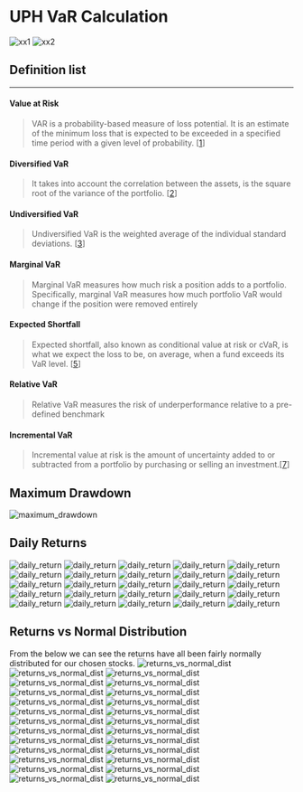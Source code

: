 # UPH VaR Calculation
![xx1](https://user-images.githubusercontent.com/39410518/129214973-b18781fe-66e6-49fd-bf36-ad9781aa60e1.png)
![xx2](https://user-images.githubusercontent.com/39410518/129214849-89df6766-59b5-463b-9856-a754c6b43591.png)




## Definition list
---
#### Value at Risk
> VAR is a probability-based measure of loss potential. It is an estimate of the minimum loss that is expected to be exceeded in a specified time period with a given level of probability. [[1]]
 
#### Diversified VaR
>  It takes into account the correlation between the assets, is the square root of the variance of the portfolio. [[2]]

#### Undiversified VaR
> Undiversified VaR is the weighted average of the individual standard deviations. [[3]]

#### Marginal VaR
> Marginal VaR measures how much risk a position adds to a portfolio. Specifically, marginal VaR measures how much portfolio VaR would change if the position were removed entirely

#### Expected Shortfall
> Expected shortfall, also known as conditional value at risk or cVaR, is what we expect the loss to be, on average, when a fund exceeds its VaR level. [[5]]

#### Relative VaR
> Relative VaR measures the risk of underperformance relative to a pre-defined benchmark

#### Incremental VaR
> Incremental value at risk is the amount of uncertainty added to or subtracted from a portfolio by purchasing or selling an investment.[[7]]


## Maximum Drawdown
![maximum_drawdown](https://user-images.githubusercontent.com/39410518/129209087-49940a38-1846-4a71-b1f6-2bf74f02f81a.png)

## Daily Returns
![daily_return](https://user-images.githubusercontent.com/39410518/129206653-e48efa85-7c3c-4b88-a28d-6504c2cacca6.png)
![daily_return](https://user-images.githubusercontent.com/39410518/129206695-b3974981-481e-424d-9021-58a0752567e6.png)
![daily_return](https://user-images.githubusercontent.com/39410518/129206763-cd56c047-8bb5-47bc-abcb-e2c5cb10cad5.png)
![daily_return](https://user-images.githubusercontent.com/39410518/129206839-8a2adec7-01fc-439f-b8b2-d344b736f0a2.png)
![daily_return](https://user-images.githubusercontent.com/39410518/129206877-861606db-dc3e-4b40-adc2-b118881a41a9.png)
![daily_return](https://user-images.githubusercontent.com/39410518/129206905-40788766-d4f1-4f11-ad3f-6f19d5daee56.png)
![daily_return](https://user-images.githubusercontent.com/39410518/129206936-9aa721f9-bdc6-4eab-a7d3-b6d3d7ede5be.png)
![daily_return](https://user-images.githubusercontent.com/39410518/129206974-e21f199b-8f21-4f58-a124-24872b4a6362.png)
![daily_return](https://user-images.githubusercontent.com/39410518/129206996-b179bea9-2b72-4b32-9678-b052611fe070.png)
![daily_return](https://user-images.githubusercontent.com/39410518/129207093-f68eac1d-cef6-4d8d-ba35-fc64ff7338f4.png)
![daily_return](https://user-images.githubusercontent.com/39410518/129207113-55c32d8a-3805-40c9-b718-a73c83b42dc5.png)
![daily_return](https://user-images.githubusercontent.com/39410518/129207135-07b5ad3c-2ea1-459a-80ba-2b60d19d8c6b.png)
![daily_return](https://user-images.githubusercontent.com/39410518/129207146-317e66f1-d4b3-4f94-8592-9f7432999815.png)
![daily_return](https://user-images.githubusercontent.com/39410518/129207161-59874222-4e9e-49d6-83a6-6631195f9d5b.png)
![daily_return](https://user-images.githubusercontent.com/39410518/129207178-17f139fe-e8e3-403b-a381-4586787e0ec7.png)
![daily_return](https://user-images.githubusercontent.com/39410518/129207201-8b40fb9b-fdc0-4d3e-ad11-30be34c66b60.png)
![daily_return](https://user-images.githubusercontent.com/39410518/129207216-1ae9319b-c0e3-4941-a554-8f6d4364a3b7.png)
![daily_return](https://user-images.githubusercontent.com/39410518/129207230-d943e951-e12f-4e07-827e-77afc26744ac.png)
![daily_return](https://user-images.githubusercontent.com/39410518/129207254-9e9d0874-b67b-4cd9-ac29-1954c72fa954.png)
![daily_return](https://user-images.githubusercontent.com/39410518/129207285-6ed08a65-9997-4501-87c9-4507ef293bbb.png)
![daily_return](https://user-images.githubusercontent.com/39410518/129207304-4f8e85c3-9d4d-4509-adfd-017bcdbbbcb0.png)
![daily_return](https://user-images.githubusercontent.com/39410518/129207323-035bf4f6-d357-4f93-baef-9358ad061564.png)
![daily_return](https://user-images.githubusercontent.com/39410518/129207344-dc746bfa-a208-4079-946d-ba5d7249d8a8.png)
![daily_return](https://user-images.githubusercontent.com/39410518/129207369-7e1ad31e-9761-4f34-9025-454e9c8ebf93.png)
![daily_return](https://user-images.githubusercontent.com/39410518/129207394-37bea09e-e9fe-48d0-b9ac-fc32c7fbf7f9.png)

## Returns vs Normal Distribution
From the below we can see the returns have all been fairly normally distributed for our chosen stocks.
![returns_vs_normal_dist](https://user-images.githubusercontent.com/39410518/129207538-6649a527-36fc-4c92-ad13-6abad8b86e86.png)
![returns_vs_normal_dist](https://user-images.githubusercontent.com/39410518/129207568-e44d62c2-c8f9-49a4-9ed0-3998534a3de0.png)
![returns_vs_normal_dist](https://user-images.githubusercontent.com/39410518/129207583-1e8af8a8-2f4a-4c90-8e17-f37356a60065.png)
![returns_vs_normal_dist](https://user-images.githubusercontent.com/39410518/129207626-f9f19ab9-e011-44d7-851a-9a43d0d01c87.png)
![returns_vs_normal_dist](https://user-images.githubusercontent.com/39410518/129207643-3b502f86-3bca-45e2-ae24-f397006afe7a.png)
![returns_vs_normal_dist](https://user-images.githubusercontent.com/39410518/129207665-6f623e1d-6b29-4fbc-810a-f51bcc27e934.png)
![returns_vs_normal_dist](https://user-images.githubusercontent.com/39410518/129207771-78beef45-97fe-464c-9121-5b5b3a226e98.png)
![returns_vs_normal_dist](https://user-images.githubusercontent.com/39410518/129207824-e7238035-78cf-4b67-9742-eae389ebd190.png)
![returns_vs_normal_dist](https://user-images.githubusercontent.com/39410518/129207868-abea33aa-b276-4615-a275-9c43179cfa99.png)
![returns_vs_normal_dist](https://user-images.githubusercontent.com/39410518/129207891-dc1cd6b2-1732-4ea0-84ce-8e957e0dde7b.png)
![returns_vs_normal_dist](https://user-images.githubusercontent.com/39410518/129207909-8dbc6bc5-8ab1-4306-b8f4-2133a6257a38.png)
![returns_vs_normal_dist](https://user-images.githubusercontent.com/39410518/129207927-68607a41-da09-4169-8b69-c1d0d92368f0.png)
![returns_vs_normal_dist](https://user-images.githubusercontent.com/39410518/129207946-c615d814-b03d-4c12-af60-49d4aa4271b0.png)
![returns_vs_normal_dist](https://user-images.githubusercontent.com/39410518/129207959-485279ee-8139-4cc0-92b6-aaa938b579fa.png)
![returns_vs_normal_dist](https://user-images.githubusercontent.com/39410518/129207975-97c29ced-e293-40a3-bb67-5508f7ab81a5.png)
![returns_vs_normal_dist](https://user-images.githubusercontent.com/39410518/129207991-629718a5-f02b-4467-8af2-1fd7277065ee.png)
![returns_vs_normal_dist](https://user-images.githubusercontent.com/39410518/129208001-972a45f8-0bf0-4b8a-a741-2318ccb4745f.png)
![returns_vs_normal_dist](https://user-images.githubusercontent.com/39410518/129208028-191acf4e-f573-495f-b19c-b862038a4e87.png)
![returns_vs_normal_dist](https://user-images.githubusercontent.com/39410518/129208046-83ca37bb-1248-4b8d-bbda-b9172ae68ec2.png)
![returns_vs_normal_dist](https://user-images.githubusercontent.com/39410518/129208063-9687ba8d-1506-4d75-9944-825e9f3258bc.png)
![returns_vs_normal_dist](https://user-images.githubusercontent.com/39410518/129208080-68b2ea40-37f9-498d-81fd-600f82884599.png)
![returns_vs_normal_dist](https://user-images.githubusercontent.com/39410518/129208097-376e5f90-9adc-49df-98e6-7d8e1285a7f0.png)
![returns_vs_normal_dist](https://user-images.githubusercontent.com/39410518/129208113-669d5a5a-4093-4695-88db-b512c1ff2b7f.png)
![returns_vs_normal_dist](https://user-images.githubusercontent.com/39410518/129208126-97f91195-15c2-4bd3-8d5f-5922ad832b78.png)
![returns_vs_normal_dist](https://user-images.githubusercontent.com/39410518/129208140-8c0cb138-c7db-44b3-82a3-79eb750c1cbc.png)



[1]: https://www.veristrat.com/blog-valuation/value-at-risk-var/
[2]: http://www.yieldcurve.com/Mktresearch/LearningCurve/LearningCurve3.pdf
[3]: http://www.yieldcurve.com/Mktresearch/LearningCurve/LearningCurve3.pdf
[5]: https://www.northstarrisk.com/expected-shortfall
[7]: https://www.investopedia.com/terms/i/incremental-value-at-risk.asp
